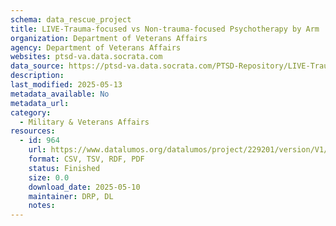 ```yaml
---
schema: data_rescue_project 
title: LIVE-Trauma-focused vs Non-trauma-focused Psychotherapy by Arm
organization: Department of Veterans Affairs
agency: Department of Veterans Affairs
websites: ptsd-va.data.socrata.com
data_source: https://ptsd-va.data.socrata.com/PTSD-Repository/LIVE-Trauma-focused-vs-Non-trauma-focused-Psychoth/5g6e-qnnx
description: 
last_modified: 2025-05-13
metadata_available: No
metadata_url: 
category:
  - Military & Veterans Affairs 
resources:
  - id: 964
    url: https://www.datalumos.org/datalumos/project/229201/version/V1/view
    format: CSV, TSV, RDF, PDF
    status: Finished
    size: 0.0
    download_date: 2025-05-10
    maintainer: DRP, DL
    notes: 
---
```

